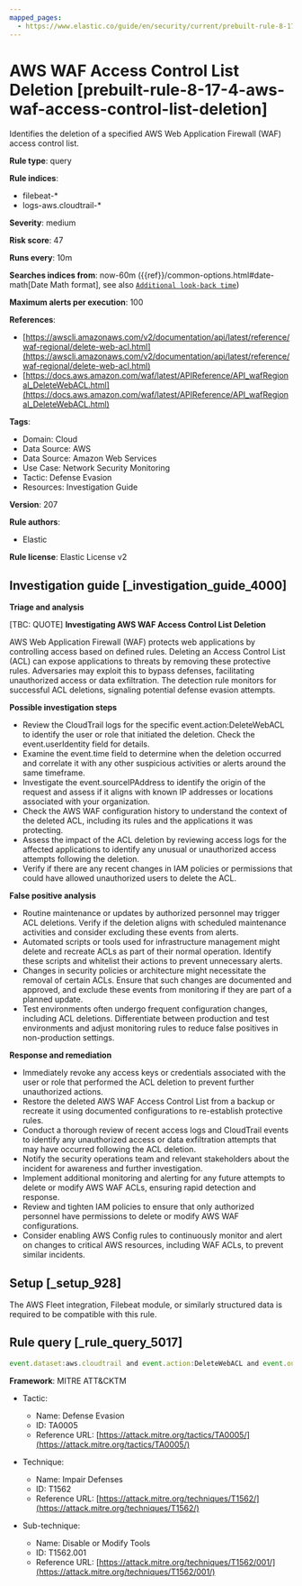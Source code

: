 ```yaml
---
mapped_pages:
  - https://www.elastic.co/guide/en/security/current/prebuilt-rule-8-17-4-aws-waf-access-control-list-deletion.html
---
```


# AWS WAF Access Control List Deletion [prebuilt-rule-8-17-4-aws-waf-access-control-list-deletion]

Identifies the deletion of a specified AWS Web Application Firewall (WAF) access control list.

**Rule type**: query

**Rule indices**:

* filebeat-*
* logs-aws.cloudtrail-*

**Severity**: medium

**Risk score**: 47

**Runs every**: 10m

**Searches indices from**: now-60m ({{ref}}/common-options.html#date-math[Date Math format], see also [`Additional look-back time`](docs-content://solutions/security/detect-and-alert/create-detection-rule.md#rule-schedule))

**Maximum alerts per execution**: 100

**References**:

* [https://awscli.amazonaws.com/v2/documentation/api/latest/reference/waf-regional/delete-web-acl.html](https://awscli.amazonaws.com/v2/documentation/api/latest/reference/waf-regional/delete-web-acl.html)
* [https://docs.aws.amazon.com/waf/latest/APIReference/API_wafRegional_DeleteWebACL.html](https://docs.aws.amazon.com/waf/latest/APIReference/API_wafRegional_DeleteWebACL.html)

**Tags**:

* Domain: Cloud
* Data Source: AWS
* Data Source: Amazon Web Services
* Use Case: Network Security Monitoring
* Tactic: Defense Evasion
* Resources: Investigation Guide

**Version**: 207

**Rule authors**:

* Elastic

**Rule license**: Elastic License v2

## Investigation guide [_investigation_guide_4000]

**Triage and analysis**

[TBC: QUOTE]
**Investigating AWS WAF Access Control List Deletion**

AWS Web Application Firewall (WAF) protects web applications by controlling access based on defined rules. Deleting an Access Control List (ACL) can expose applications to threats by removing these protective rules. Adversaries may exploit this to bypass defenses, facilitating unauthorized access or data exfiltration. The detection rule monitors for successful ACL deletions, signaling potential defense evasion attempts.

**Possible investigation steps**

* Review the CloudTrail logs for the specific event.action:DeleteWebACL to identify the user or role that initiated the deletion. Check the event.userIdentity field for details.
* Examine the event.time field to determine when the deletion occurred and correlate it with any other suspicious activities or alerts around the same timeframe.
* Investigate the event.sourceIPAddress to identify the origin of the request and assess if it aligns with known IP addresses or locations associated with your organization.
* Check the AWS WAF configuration history to understand the context of the deleted ACL, including its rules and the applications it was protecting.
* Assess the impact of the ACL deletion by reviewing access logs for the affected applications to identify any unusual or unauthorized access attempts following the deletion.
* Verify if there are any recent changes in IAM policies or permissions that could have allowed unauthorized users to delete the ACL.

**False positive analysis**

* Routine maintenance or updates by authorized personnel may trigger ACL deletions. Verify if the deletion aligns with scheduled maintenance activities and consider excluding these events from alerts.
* Automated scripts or tools used for infrastructure management might delete and recreate ACLs as part of their normal operation. Identify these scripts and whitelist their actions to prevent unnecessary alerts.
* Changes in security policies or architecture might necessitate the removal of certain ACLs. Ensure that such changes are documented and approved, and exclude these events from monitoring if they are part of a planned update.
* Test environments often undergo frequent configuration changes, including ACL deletions. Differentiate between production and test environments and adjust monitoring rules to reduce false positives in non-production settings.

**Response and remediation**

* Immediately revoke any access keys or credentials associated with the user or role that performed the ACL deletion to prevent further unauthorized actions.
* Restore the deleted AWS WAF Access Control List from a backup or recreate it using documented configurations to re-establish protective rules.
* Conduct a thorough review of recent access logs and CloudTrail events to identify any unauthorized access or data exfiltration attempts that may have occurred following the ACL deletion.
* Notify the security operations team and relevant stakeholders about the incident for awareness and further investigation.
* Implement additional monitoring and alerting for any future attempts to delete or modify AWS WAF ACLs, ensuring rapid detection and response.
* Review and tighten IAM policies to ensure that only authorized personnel have permissions to delete or modify AWS WAF configurations.
* Consider enabling AWS Config rules to continuously monitor and alert on changes to critical AWS resources, including WAF ACLs, to prevent similar incidents.


## Setup [_setup_928]

The AWS Fleet integration, Filebeat module, or similarly structured data is required to be compatible with this rule.


## Rule query [_rule_query_5017]

```js
event.dataset:aws.cloudtrail and event.action:DeleteWebACL and event.outcome:success
```

**Framework**: MITRE ATT&CKTM

* Tactic:

    * Name: Defense Evasion
    * ID: TA0005
    * Reference URL: [https://attack.mitre.org/tactics/TA0005/](https://attack.mitre.org/tactics/TA0005/)

* Technique:

    * Name: Impair Defenses
    * ID: T1562
    * Reference URL: [https://attack.mitre.org/techniques/T1562/](https://attack.mitre.org/techniques/T1562/)

* Sub-technique:

    * Name: Disable or Modify Tools
    * ID: T1562.001
    * Reference URL: [https://attack.mitre.org/techniques/T1562/001/](https://attack.mitre.org/techniques/T1562/001/)



